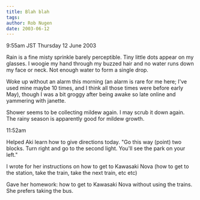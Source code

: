 ```yaml
---
title: Blah blah
tags: 
author: Rob Nugen
date: 2003-06-12
---
```


<p class=date>9:55am JST Thursday 12 June 2003</p>

<p>Rain is a fine misty sprinkle barely perceptible.  Tiny little dots
appear on my glasses.  I woogie my hand through my buzzed hair and no
water runs down my face or neck.  Not enough water to form a single
drop.</p>

<p>Woke up without an alarm this morning (an alarm is rare for me
here; I've used mine maybe 10 times, and I think all those times were
before early May), though I was a bit groggy after being awake so late
online and yammering with janette.</p>

<p>Shower seems to be collecting mildew again.  I may scrub it down
again.  The rainy season is apparently good for mildew growth.</p>

<p class=date>11:52am</p>

<p>Helped Aki learn how to give directions today.  "Go this way
(point) two blocks.  Turn right and go to the second light.  You'll
see the park on your left."</p>

<p>I wrote for her instructions on how to get to Kawasaki Nova (how to
get to the station, take the train, take the next train, etc etc)</p>

<p>Gave her homework: how to get to Kawasaki Nova without using the
trains.  She prefers taking the bus.</p>
